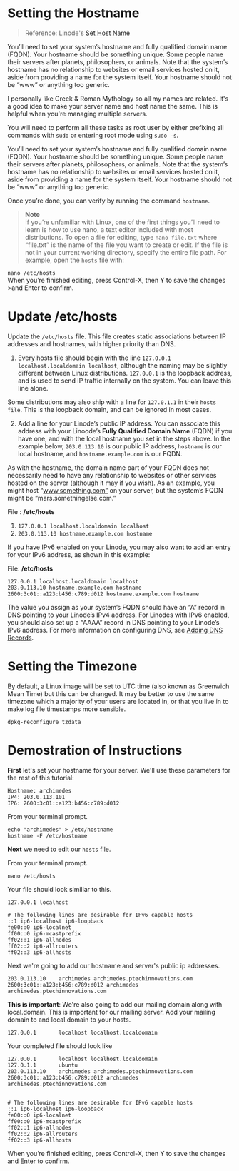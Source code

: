 Setting the Hostname
====================
> Reference: Linode's [Set Host Name ](https://www.linode.com/docs/getting-started)

You’ll need to set your system’s hostname and fully qualified domain name (FQDN). Your hostname should be something unique. Some people name their servers after planets, philosophers, or animals. Note that the system’s hostname has no relationship to websites or email services hosted on it, aside from providing a name for the system itself. Your hostname should not be “www” or anything too generic. 

I personally like Greek & Roman Mythology so all my names are related. It's a good idea to make your server name and host name the same. This is helpful when you're managing multiple servers. 

You will need to perform all these tasks as root user by either prefixing all commands with `sudo` or entering root mode using `sudo -s`.

You’ll need to set your system’s hostname and fully qualified domain name (FQDN). Your hostname should be something unique. Some people name their servers after planets, philosophers, or animals. Note that the system’s hostname has no relationship to websites or email services hosted on it, aside from providing a name for the system itself. Your hostname should not be “www” or anything too generic.

Once you’re done, you can verify by running the command `hostname`.

>**Note**  
>If you’re unfamiliar with Linux, one of the first things you’ll need to learn is how to use nano, a text editor included with most distributions. To open a file for editing, type `nano file.txt` where “file.txt” is the name of the file you want to create or edit. If the file is not in your current working directory, specify the entire file path. For example, open the `hosts` file with:
>
`nano /etc/hosts`  
When you’re finished editing, press Control-X, then Y to save the changes >and Enter to confirm.


Update /etc/hosts
=================

Update the `/etc/hosts` file. This file creates static associations between IP addresses and hostnames, with higher priority than DNS.

1. Every hosts file should begin with the line `127.0.0.1 localhost.localdomain localhost`, although the naming may be slightly different between Linux distributions. `127.0.0.1` is the loopback address, and is used to send IP traffic internally on the system. You can leave this line alone.
  
  Some distributions may also ship with a line for `127.0.1.1` in their `hosts file`. This is the loopback domain, and can be ignored in most cases.

2. Add a line for your Linode’s public IP address. You can associate this address with your Linoode’s **Fully Qualified Domain Name** (FQDN) if you have one, and with the local hostname you set in the steps above. In the example below, `203.0.113.10` is our public IP address, `hostname` is our local hostname, and `hostname.example.com` is our FQDN.


As with the hostname, the domain name part of your FQDN does not necessarily need to have any relationship to websites or other services hosted on the server (although it may if you wish). As an example, you might host “www.something.com” on your server, but the system’s FQDN might be “mars.somethingelse.com.”

File : **/etc/hosts**  

1. `127.0.0.1 localhost.localdomain localhost`
2. `203.0.113.10 hostname.example.com hostname` 

If you have IPv6 enabled on your Linode, you may also want to add an entry for your IPv6 address, as shown in this example:

File: **/etc/hosts**

```
127.0.0.1 localhost.localdomain localhost
203.0.113.10 hostname.example.com hostname
2600:3c01::a123:b456:c789:d012 hostname.example.com hostname
```

The value you assign as your system’s FQDN should have an “A” record in DNS pointing to your Linode’s IPv4 address. For Linodes with IPv6 enabled, you should also set up a “AAAA” record in DNS pointing to your Linode’s IPv6 address. For more information on configuring DNS, see [Adding DNS Records](https://www.linode.com/docs/hosting-website#sph_adding-dns-records).

Setting the Timezone
====================
By default, a Linux image will be set to UTC time (also known as Greenwich Mean Time) but this can be changed. It may be better to use the same timezone which a majority of your users are located in, or that you live in to make log file timestamps more sensible.

`dpkg-reconfigure tzdata`


Demostration of Instructions
==============
**First** let's set your hostname for your server.  We'll use these parameters for the rest of this tutorial:

```
Hostname: archimedes  
IP4: 203.0.113.101
IP6: 2600:3c01::a123:b456:c789:d012
```
From your terminal prompt. 

```
echo "archimedes" > /etc/hostname
hostname -F /etc/hostname
```
**Next** we need to edit our `hosts` file.  

From your terminal prompt. 

`nano /etc/hosts`

Your file should look similiar to this.

```
127.0.0.1 localhost

# The following lines are desirable for IPv6 capable hosts
::1 ip6-localhost ip6-loopback
fe00::0 ip6-localnet
ff00::0 ip6-mcastprefix
ff02::1 ip6-allnodes
ff02::2 ip6-allrouters
ff02::3 ip6-allhosts

```
Next we're going to add our hostname and server's public ip addresses.  

```
203.0.113.10    archimedes archimedes.ptechinnovations.com
2600:3c01::a123:b456:c789:d012 archimedes archimedes.ptechinnovations.com
```

**This is important**: We're also going to add our mailing domain along with local.domain. This is important for our mailing server. Add your mailing domain to and local.domain to your hosts. 

```
127.0.0.1       localhost localhost.localdomain
```

Your completed file should look like 

```
127.0.0.1       localhost localhost.localdomain
127.0.1.1       ubuntu
203.0.113.10    archimedes archimedes.ptechinnovations.com
2600:3c01::a123:b456:c789:d012 archimedes archimedes.ptechinnovations.com


# The following lines are desirable for IPv6 capable hosts
::1 ip6-localhost ip6-loopback
fe00::0 ip6-localnet
ff00::0 ip6-mcastprefix
ff02::1 ip6-allnodes
ff02::2 ip6-allrouters
ff02::3 ip6-allhosts
```

When you’re finished editing, press Control-X, then Y to save the changes and Enter to confirm.


